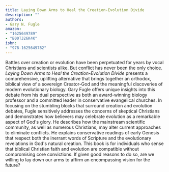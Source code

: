 ```yaml
---
title: Laying Down Arms to Heal the Creation-Evolution Divide
description: ""
authors:
- Gary N. Fugle
amazon:
- "1625649789"
- "B00TJ26K4K"
isbn:
- "978-1625649782"
---
```

Battles over creation or evolution have been perpetuated for years by vocal Christians and scientists alike. But conflict has never been the only choice. _Laying Down Arms to Heal the Creation-Evolution Divide_ presents a comprehensive, uplifting alternative that brings together an orthodox, biblical view of a sovereign Creator-God and the meaningful discoveries of modern evolutionary biology. Gary Fugle offers unique insights into this debate from his dual perspective as both an award-winning biology professor and a committed leader in conservative evangelical churches. In focusing on the stumbling blocks that surround creation and evolution debates, Fugle sensitively addresses the concerns of skeptical Christians and demonstrates how believers may celebrate evolution as a remarkable aspect of God's glory. He describes how the mainstream scientific community, as well as numerous Christians, may alter current approaches to eliminate conflicts. He explains conservative readings of early Genesis that respect both the inerrant words of Scripture and the evolutionary revelations in God's natural creation. This book is for individuals who sense that biblical Christian faith and evolution are compatible without compromising core convictions. If given good reasons to do so, are we willing to lay down our arms to affirm an encompassing vision for the future?
